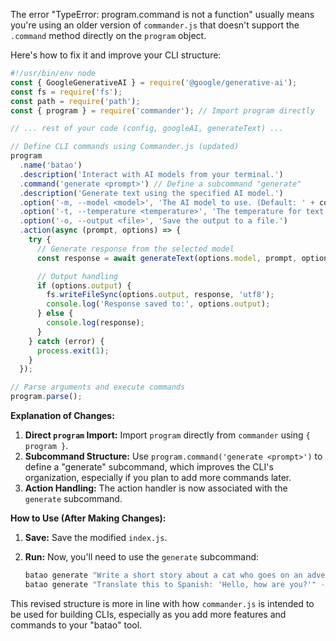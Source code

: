The error "TypeError: program.command is not a function" usually means you're using an older version of `commander.js` that doesn't support the `.command` method directly on the `program` object.

Here's how to fix it and improve your CLI structure:

```javascript
#!/usr/bin/env node
const { GoogleGenerativeAI } = require('@google/generative-ai');
const fs = require('fs');
const path = require('path');
const { program } = require('commander'); // Import program directly

// ... rest of your code (config, googleAI, generateText) ...

// Define CLI commands using Commander.js (updated)
program
  .name('batao')
  .description('Interact with AI models from your terminal.')
  .command('generate <prompt>') // Define a subcommand "generate"
  .description('Generate text using the specified AI model.')
  .option('-m, --model <model>', 'The AI model to use. (Default: ' + config.defaultModel + ')', config.defaultModel)
  .option('-t, --temperature <temperature>', 'The temperature for text generation. (Default: ' + config.defaultTemperature + ')', parseFloat, config.defaultTemperature)
  .option('-o, --output <file>', 'Save the output to a file.')
  .action(async (prompt, options) => { 
    try {
      // Generate response from the selected model
      const response = await generateText(options.model, prompt, options.temperature);

      // Output handling
      if (options.output) {
        fs.writeFileSync(options.output, response, 'utf8');
        console.log('Response saved to:', options.output);
      } else {
        console.log(response);
      }
    } catch (error) {
      process.exit(1);
    }
  });

// Parse arguments and execute commands
program.parse();
```

**Explanation of Changes:**

1.  **Direct `program` Import:** Import `program` directly from `commander` using `{ program }`.
2.  **Subcommand Structure:** Use `program.command('generate <prompt>')` to define a "generate" subcommand, which improves the CLI's organization, especially if you plan to add more commands later.
3.  **Action Handling:**  The action handler is now associated with the `generate` subcommand.

**How to Use (After Making Changes):**

1.  **Save:** Save the modified `index.js`.
2.  **Run:** Now, you'll need to use the `generate` subcommand:

    ```bash
    batao generate "Write a short story about a cat who goes on an adventure."
    batao generate "Translate this to Spanish: 'Hello, how are you?'" -m "gemini-1.5-pro" -t 0.5 -o output.txt 
    ```

This revised structure is more in line with how `commander.js` is intended to be used for building CLIs, especially as you add more features and commands to your "batao" tool.
